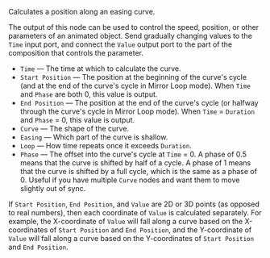 Calculates a position along an easing curve. 

The output of this node can be used to control the speed, position, or other parameters of an animated object. Send gradually changing values to the `Time` input port, and connect the `Value` output port to the part of the composition that controls the parameter. 

   - `Time` — The time at which to calculate the curve.
   - `Start Position` — The position at the beginning of the curve's cycle (and at the end of the curve's cycle in Mirror Loop mode). When `Time` and `Phase` are both 0, this value is output.
   - `End Position` — The position at the end of the curve's cycle (or halfway through the curve's cycle in Mirror Loop mode). When `Time` = `Duration` and `Phase` = 0, this value is output.
   - `Curve` — The shape of the curve.
   - `Easing` — Which part of the curve is shallow.
   - `Loop` — How time repeats once it exceeds `Duration`.
   - `Phase` — The offset into the curve's cycle at `Time` = 0. A phase of 0.5 means that the curve is shifted by half of a cycle. A phase of 1 means that the curve is shifted by a full cycle, which is the same as a phase of 0. Useful if you have multiple `Curve` nodes and want them to move slightly out of sync.

If `Start Position`, `End Position`, and `Value` are 2D or 3D points (as opposed to real numbers), then each coordinate of `Value` is calculated separately. For example, the X-coordinate of `Value` will fall along a curve based on the X-coordinates of `Start Position` and `End Position`, and the Y-coordinate of `Value` will fall along a curve based on the Y-coordinates of `Start Position` and `End Position`. 

